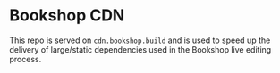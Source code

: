 # Bookshop CDN

This repo is served on `cdn.bookshop.build` and is used to speed up the delivery of large/static dependencies used in the Bookshop live editing process.